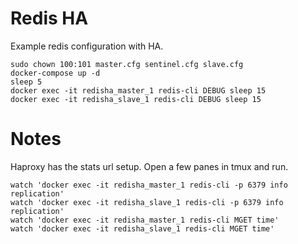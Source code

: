 Redis HA
===

Example redis configuration with HA.

```
sudo chown 100:101 master.cfg sentinel.cfg slave.cfg
docker-compose up -d
sleep 5
docker exec -it redisha_master_1 redis-cli DEBUG sleep 15
docker exec -it redisha_slave_1 redis-cli DEBUG sleep 15
```

Notes
===

Haproxy has the stats url setup.
Open a few panes in tmux and run.
```
watch 'docker exec -it redisha_master_1 redis-cli -p 6379 info replication'
watch 'docker exec -it redisha_slave_1 redis-cli -p 6379 info replication'
watch 'docker exec -it redisha_master_1 redis-cli MGET time'
watch 'docker exec -it redisha_slave_1 redis-cli MGET time'
```
